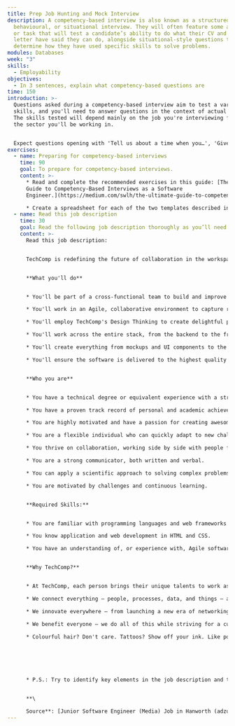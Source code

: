 ```yaml
---
title: Prep Job Hunting and Mock Interview
description: A competency-based interview is also known as a structured,
  behavioural, or situational interview. They will often feature some activity
  or task that will test a candidate’s ability to do what their CV and cover
  letter have said they can do, alongside situational-style questions to
  determine how they have used specific skills to solve problems.
modules: Databases
week: "3"
skills:
  - Employability
objectives:
  - In 3 sentences, explain what competency-based questions are
time: 150
introduction: >-
  Questions asked during a competency-based interview aim to test a variety of
  skills, and you'll need to answer questions in the context of actual events.
  The skills tested will depend mainly on the job you're interviewing for and
  the sector you'll be working in.


  Expect questions opening with 'Tell us about a time when you…', 'Give an example of…' or 'Describe how you…'.
exercises:
  - name: Preparing for competency-based interviews
    time: 90
    goal: To prepare for competency-based interviews.
    content: >-
      * Read and complete the recommended exercises in this guide: [The Ultimate
      Guide to Competency-Based Interviews as a Software
      Engineer.](https://medium.com/swlh/the-ultimate-guide-to-competency-based-interviews-as-a-software-engineer-7e2e86b4e1ca)

      * Create a spreadsheet for each of the two templates described in the article. For the first template, write about at least one project. For the second template, write at least one answer to each question.
  - name: Read this job description
    time: 30
    goal: Read the following job description thoroughly as you’ll need it in class
    content: >-
      Read this job description:


      TechComp is redefining the future of collaboration in the workspace. We are creating a world where people come together effortlessly and enjoyably. Our technology powers products and services that bring modern, uncompromised collaboration to everyone – spanning every room, desk, pocket, and application. Industry-leading products like TechComp Teams, TechComp Meetings, TechComp Meeting Server, and TechComp Collaboration Meeting Rooms are examples of our technology in action.


      **What you'll do**


      * You'll be part of a cross-functional team to build and improve TechComp's next-generation meeting management web application.

      * You'll work in an Agile, collaborative environment to capture requirements, propose software designs, follow through with implementation, and iterate in response to feedback.

      * You'll employ TechComp's Design Thinking to create delightful products for our users.

      * You'll work across the entire stack, from the backend to the front end and all in between.

      * You'll create everything from mockups and UI components to the business logic and data structures.

      * You'll ensure the software is delivered to the highest quality through code reviews, writing of unit and integration tests, and working closely with Test Engineers.


      **Who you are**


      * You have a technical degree or equivalent experience with a strong foundation in computer science fundamentals.

      * You have a proven track record of personal and academic achievements.

      * You are highly motivated and have a passion for creating awesome products.

      * You are a flexible individual who can quickly adapt to new challenges and requirements.

      * You thrive on collaboration, working side by side with people from diverse backgrounds and disciplines.

      * You are a strong communicator, both written and verbal.

      * You can apply a scientific approach to solving complex problems.

      * You are motivated by challenges and continuous learning.


      **Required Skills:**


      * You are familiar with programming languages and web frameworks like Python, Django and JavaScript.

      * You know application and web development in HTML and CSS.

      * You have an understanding of, or experience with, Agile software development methodologies.


      **Why TechComp?**


      * At TechComp, each person brings their unique talents to work as a team and make a difference. Yes, our technology changes the way the world works, lives, plays. and learns, but our edge comes from our people.

      * We connect everything – people, processes, data, and things – and we use those connections to change our world for the better.

      * We innovate everywhere – from launching a new era of networking that adapts, learns, and protects, to building TechComp Services that accelerate businesses and business results. Our technology powers entertainment, retail, healthcare, education, and more – from Smart Cities to your everyday devices.

      * We benefit everyone – we do all of this while striving for a culture that empowers every person to be the difference, at work and in our communities.

      * Colourful hair? Don't care. Tattoos? Show off your ink. Like polka dots? That's cool. Pop culture geek? Many of us are. Be you, with us! #WeAreTechComp






      * P.S.: Try to identify key elements in the job description and think about how you can highlight your relevant skills and experiences in your CV. Remember to bring your printed CV to the class.


      **\

      Source**: [Junior Software Engineer (Media) Job in Hanworth (adzuna.co.uk)](https://www.adzuna.co.uk/jobs/details/2116505873?utm_campaign=google_jobs_apply&utm_source=google_jobs_apply&utm_medium=organic)
---
```

